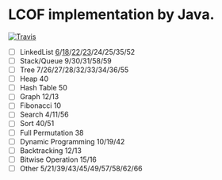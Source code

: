 # LCOF implementation by Java.

[![Travis](https://img.shields.io/badge/language-Java-yellow.svg)](http://github.com/brandon0824/Leetcode-LCOF)

- [ ] LinkedList    [6](https://github.com/brandon0824/Leetcode-LCOF/blob/master/6.%E4%BB%8E%E5%B0%BE%E5%88%B0%E5%A4%B4%E6%89%93%E5%8D%B0%E9%93%BE%E8%A1%A8.java)/[18](https://github.com/brandon0824/Leetcode-LCOF/blob/master/18.%E5%88%A0%E9%99%A4%E9%93%BE%E8%A1%A8%E7%9A%84%E8%8A%82%E7%82%B9.java)/[22](https://github.com/brandon0824/Leetcode-LCOF/blob/master/22.%E9%93%BE%E8%A1%A8%E4%B8%AD%E5%80%92%E6%95%B0%E7%AC%ACk%E4%B8%AA%E8%8A%82%E7%82%B9.java)/[23](https://github.com/brandon0824/Leetcode-LCOF/blob/master/142.%E7%8E%AF%E5%BD%A2%E9%93%BE%E8%A1%A8-ii.java)/24/25/35/52
- [ ] Stack/Queue    9/30/31/58/59
- [ ] Tree    7/26/27/28/32/33/34/36/55
- [ ] Heap    40
- [ ] Hash Table    50
- [ ] Graph    12/13
- [ ] Fibonacci    10
- [ ] Search    4/11/56
- [ ] Sort    40/51
- [ ] Full Permutation    38
- [ ] Dynamic Programming    10/19/42
- [ ] Backtracking    12/13
- [ ] Bitwise Operation    15/16
- [ ] Other    5/21/39/43/45/49/57/58/62/66